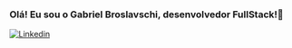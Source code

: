 ### Olá! Eu sou o Gabriel Broslavschi, desenvolvedor FullStack!👋

[![Linkedin](https://img.shields.io/badge/LinkedIn-0077B5?style=for-the-badge&logo=linkedin&logoColor=white)](https://www.linkedin.com/in/gabriel-broslavschi/)
